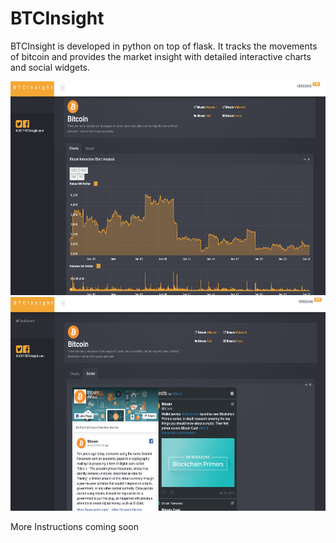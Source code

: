 # BTCInsight

BTCInsight is developed in python on top of flask. It tracks the movements of bitcoin and provides the market insight with detailed interactive charts and social widgets.

<img src="https://github.com/rtiwariops/BTCInsight/blob/master/images/btc_insight_img.png" width="600" height="342">

<img src="https://github.com/rtiwariops/BTCInsight/blob/master/images/social_img.png" width="600" height="342">

More Instructions coming soon
